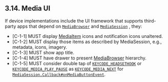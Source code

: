 ## 3.14\. Media UI


If device implementations include the UI framework that supports third-party
apps that depend on [`MediaBrowser`](
http://developer.android.com/reference/android/media/browse/MediaBrowser.html)
and [`MediaSession`](
http://developer.android.com/reference/android/media/session/MediaSession.html)
, they:

*    [C-1-1] MUST display [MediaItem](
     http://developer.android.com/reference/android/media/browse/MediaBrowser.MediaItem.html)
     icons and notification icons unaltered.
*    [C-1-2] MUST display those items as described by MediaSession, e.g.,
     metadata, icons, imagery.
*    [C-1-3] MUST show app title.
*    [C-1-4] MUST have drawer to present [MediaBrowser](
     http://developer.android.com/reference/android/media/browse/MediaBrowser.html)
     hierarchy.
*    [C-1-5] MUST consider double tap of [`KEYCODE_HEADSETHOOK`](
     https://developer.android.com/reference/android/view/KeyEvent.html#KEYCODE_HEADSETHOOK)
     or [`KEYCODE_MEDIA_PLAY_PAUSE`](
     https://developer.android.com/reference/android/view/KeyEvent.html#KEYCODE_MEDIA_PLAY_PAUSE)
     as [`KEYCODE_MEDIA_NEXT`](
     https://developer.android.com/reference/android/view/KeyEvent.html#KEYCODE_MEDIA_NEXT)
     for [`MediaSession.Callback#onMediaButtonEvent`](
     https://developer.android.com/reference/android/media/session/MediaSession.Callback.html#onMediaButtonEvent%28android.content.Intent%29).